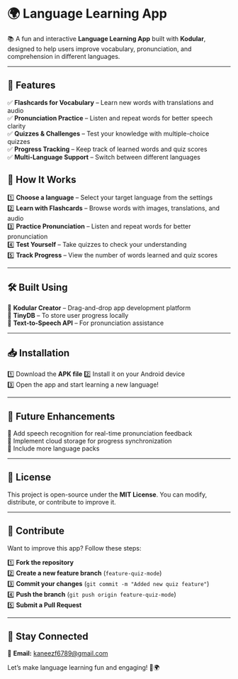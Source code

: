 # 🌍 Language Learning App  

📚 A fun and interactive **Language Learning App** built with **Kodular**, designed to help users improve vocabulary, pronunciation, and comprehension in different languages.  

---

## 🚀 Features  

✅ **Flashcards for Vocabulary** – Learn new words with translations and audio  
✅ **Pronunciation Practice** – Listen and repeat words for better speech clarity  
✅ **Quizzes & Challenges** – Test your knowledge with multiple-choice quizzes  
✅ **Progress Tracking** – Keep track of learned words and quiz scores  
✅ **Multi-Language Support** – Switch between different languages  


## 🎯 How It Works  

1️⃣ **Choose a language** – Select your target language from the settings  
2️⃣ **Learn with Flashcards** – Browse words with images, translations, and audio  
3️⃣ **Practice Pronunciation** – Listen and repeat words for better pronunciation  
4️⃣ **Test Yourself** – Take quizzes to check your understanding  
5️⃣ **Track Progress** – View the number of words learned and quiz scores  

---

## 🛠 Built Using  

🔹 **Kodular Creator** – Drag-and-drop app development platform  
🔹 **TinyDB** – To store user progress locally  
🔹 **Text-to-Speech API** – For pronunciation assistance  

---

## 📥 Installation  

1️⃣ Download the **APK file** 
2️⃣ Install it on your Android device  
3️⃣ Open the app and start learning a new language!  

---

## 📌 Future Enhancements  

🔹 Add speech recognition for real-time pronunciation feedback  
🔹 Implement cloud storage for progress synchronization  
🔹 Include more language packs  

---

## 📜 License  

This project is open-source under the **MIT License**. You can modify, distribute, or contribute to improve it.  

---

## 🤝 Contribute  

Want to improve this app? Follow these steps:  

1️⃣ **Fork the repository**  
2️⃣ **Create a new feature branch** (`feature-quiz-mode`)  
3️⃣ **Commit your changes** (`git commit -m "Added new quiz feature"`)  
4️⃣ **Push the branch** (`git push origin feature-quiz-mode`)  
5️⃣ **Submit a Pull Request**  

---

## 🌟 Stay Connected  

📩 **Email:** kaneezf6789@gmail.com 

Let’s make language learning fun and engaging! 🚀🌍
